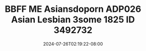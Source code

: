 --- 
title: "BBFF ME  Asiansdoporn  ADP026 Asian Lesbian 3some 1825 ID 3492732"
description: "download   BBFF ME  Asiansdoporn  ADP026 Asian Lesbian 3some 1825 ID 3492732   full vidio baru"
date: 2024-07-26T02:19:22-08:00
file_code: "czugcixj6lov"
draft: false
cover: "iqqij5vpueazwdr2.jpg"
tags: ["BBFF", "Asiansdoporn", "Asian", "Lesbian", "bokep-indo", "bokep-viral", "bokep-ig"]
length: 2120
fld_id: "1483176"
foldername: "Asiansdoporn 1"
categories: ["Asiansdoporn 1"]
views: 0
---